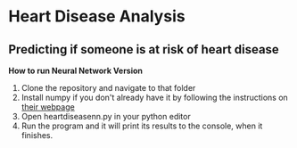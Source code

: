 # Heart Disease Analysis

## Predicting if someone is at risk of heart disease

**How to run Neural Network Version**
1. Clone the repository and navigate to that folder
1. Install numpy if you don't already have it by following the instructions on [their webpage](https://scipy.org/install.html)
1. Open heartdiseasenn.py in your python editor
1. Run the program and it will print its results to the console, when it finishes.
